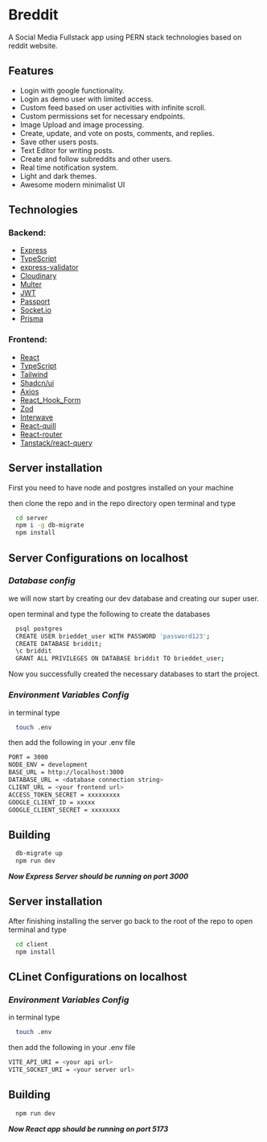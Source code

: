 # Breddit

A Social Media Fullstack app using PERN stack technologies based on reddit website.

## Features

- Login with google functionality.
- Login as demo user with limited access.
- Custom feed based on user activities with infinite scroll.
- Custom permissions set for necessary endpoints.
- Image Upload and image processing.
- Create, update, and vote on posts, comments, and replies.
- Save other users posts.
- Text Editor for writing posts.
- Create and follow subreddits and other users.
- Real time notification system.
- Light and dark themes.
- Awesome modern minimalist UI

## Technologies

### Backend:

- [Express](https://expressjs.com/)
- [TypeScript](https://www.typescriptlang.org/)
- [express-validator](https://express-validator.github.io/docs)
- [Cloudinary](https://www.npmjs.com/package/cloudinary)
- [Multer](https://github.com/expressjs/multer)
- [JWT](https://jwt.io/)
- [Passport](https://www.passportjs.org/)
- [Socket.io](https://socket.io/)
- [Prisma](https://www.prisma.io/)

### Frontend:

- [React](https://react.dev/)
- [TypeScript](https://www.typescriptlang.org/)
- [Tailwind](https://tailwindcss.com/)
- [Shadcn/ui](https://ui.shadcn.com/)
- [Axios](https://www.axios.com/)
- [React_Hook_Form](https://react-hook-form.com/)
- [Zod](https://zod.dev/)
- [Interwave](https://interweave.dev/)
- [React-quill](https://www.npmjs.com/package/react-quill)
- [React-router](https://reactrouter.com/en/main)
- [Tanstack/react-query](https://tanstack.com/)

## Server installation

First you need to have node and postgres installed on your machine

then clone the repo and in the repo directory open terminal and type

```bash
  cd server
  npm i -g db-migrate
  npm install
```

## Server Configurations on localhost

### **_Database config_**

we will now start by creating our dev database and creating our super user.

open terminal and type the following to create the databases

```bash
  psql postgres
  CREATE USER brieddet_user WITH PASSWORD 'password123';
  CREATE DATABASE briddit;
  \c briddit
  GRANT ALL PRIVILEGES ON DATABASE briddit TO brieddet_user;
```

Now you successfully created the necessary databases to start the project.

### **_Environment Variables Config_**

in terminal type

```bash
  touch .env
```

then add the following in your .env file

```bash
PORT = 3000
NODE_ENV = development
BASE_URL = http://localhost:3000
DATABASE_URL = <database connection string>
CLIENT_URL = <your frontend url>
ACCESS_TOKEN_SECRET = xxxxxxxxx
GOOGLE_CLIENT_ID = xxxxx
GOOGLE_CLIENT_SECRET = xxxxxxxx
```

## Building

```bash
  db-migrate up
  npm run dev
```

**_Now Express Server should be running on port 3000_**

## Server installation

After finishing installing the server go back to the root of the repo to open terminal and type

```bash
  cd client
  npm install
```

## CLinet Configurations on localhost

### **_Environment Variables Config_**

in terminal type

```bash
  touch .env
```

then add the following in your .env file

```bash
VITE_API_URI = <your api url>
VITE_SOCKET_URI = <your server url>
```

## Building

```bash
  npm run dev
```

**_Now React app should be running on port 5173_**